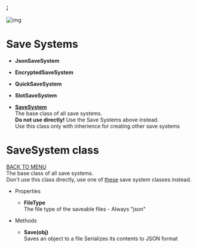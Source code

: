 ### ;
![img](https://i.imgur.com/swFyjTR.png)

# Save Systems

- **JsonSaveSystem**

- **EncryptedSaveSystem**

- **QuickSaveSystem**

- **SlotSaveSystem**

- [**SaveSystem**](#savesystem-class)  
    The base class of all save systems.  
    **Do not use directly!** Use the Save Systems above instead.  
    Use this class only with inherience for creating other save systems

# SaveSystem class
[BACK TO MENU](#)  
The base class of all save systems.  
Don't use this class directly, use one of [these](#save-systems) save system classes instead.

- Properties
  - **FileType**  
  The file type of the saveable files - Always "json"  
    
- Methods
  - **Save(obj)**  
  Saves an object to a file
  Serializes its contents to JSON format